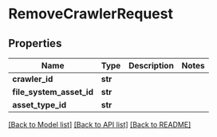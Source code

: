 # RemoveCrawlerRequest

## Properties
Name | Type | Description | Notes
------------ | ------------- | ------------- | -------------
**crawler_id** | **str** |  | 
**file_system_asset_id** | **str** |  | 
**asset_type_id** | **str** |  | 

[[Back to Model list]](../README.md#documentation-for-models) [[Back to API list]](../README.md#documentation-for-api-endpoints) [[Back to README]](../README.md)

